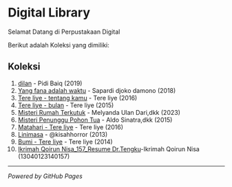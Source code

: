 # Digital Library

Selamat Datang di Perpustakaan Digital

Berikut adalah Koleksi yang dimiliki:
## Koleksi

1. [dilan](ebook/pidi-baiq-dilan-1.pdf) - Pidi Baiq (2019)
2. [Yang fana adalah waktu](ebook/Yangfanaadalahwaktu.pdf) - Sapardi djoko damono (2018)
4. [Tere liye - tentang kamu](ebook/Tereliye-tentangkamu.pdf) - Tere liye (2016)
5. [Tere liye - bulan](ebook/Tereliye-bulan.pdf) - Tere liye (2015)
6. [Misteri Rumah Terkutuk](ebook/MisteriRumahTerkutuk.pdf) - Melyanda Ulan Dari,dkk (2023)
7. [Misteri Penunggu Pohon Tua](ebook/MisteriPenungguPohonTua.pdf) - Aldo Sinatra,dkk (2015)
8. [Matahari - Tere liye](ebook/Matahari-Tereliye.pdf) - Tere liye (2016)
9. [Linimasa](ebook/Linimasa.pdf) - @kisahhorror (2013)
10. [Bumi - Tere liye](ebook/Bumi-Tereliye.pdf) - Tere liye (2014)
11. [Ikrimah Qoirun Nisa_157_Resume Dr.Tengku](ebook/IkrimahQoirunNisa_157_ResumeDr.Tengku)-Ikrimah Qoirun Nisa (13040123140157)

---

*Powered by GitHub Pages*

